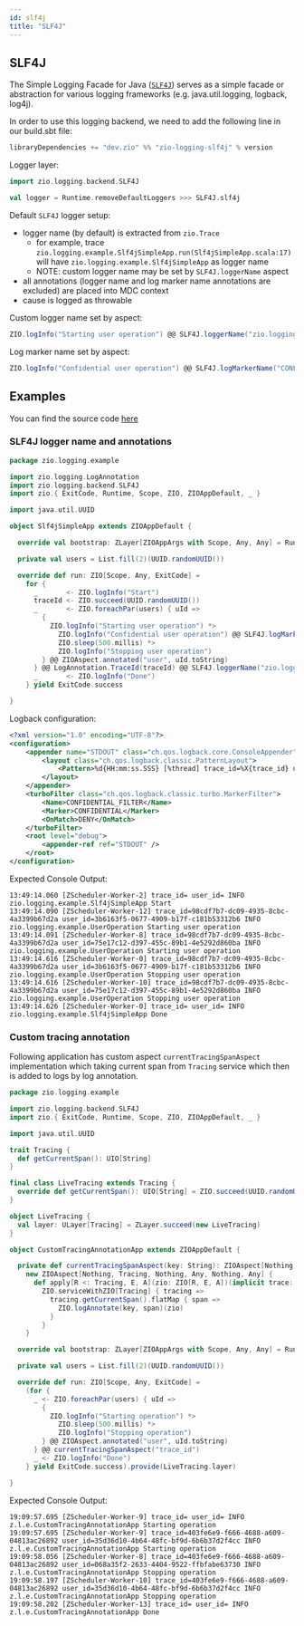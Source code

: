 ```yaml
---
id: slf4j
title: "SLF4J"
---
```


## SLF4J

The Simple Logging Facade for Java ([`SLF4J`](https://www.slf4j.org/)) serves as a simple facade or abstraction for various logging frameworks (e.g. java.util.logging, logback, log4j).

In order to use this logging backend, we need to add the following line in our build.sbt file:

```scala
libraryDependencies += "dev.zio" %% "zio-logging-slf4j" % version
```

Logger layer:

```scala
import zio.logging.backend.SLF4J

val logger = Runtime.removeDefaultLoggers >>> SLF4J.slf4j
```

Default `SLF4J` logger setup:
* logger name (by default)  is extracted from `zio.Trace`
    * for example, trace `zio.logging.example.Slf4jSimpleApp.run(Slf4jSimpleApp.scala:17)` will have `zio.logging.example.Slf4jSimpleApp` as logger name
    * NOTE: custom logger name may be set by `SLF4J.loggerName` aspect
* all annotations (logger name and log marker name annotations are excluded) are placed into MDC context
* cause is logged as throwable

Custom logger name set by aspect:

```scala
ZIO.logInfo("Starting user operation") @@ SLF4J.loggerName("zio.logging.example.UserOperation")
```

Log marker name set by aspect:

```scala
ZIO.logInfo("Confidential user operation") @@ SLF4J.logMarkerName("CONFIDENTIAL")
```


## Examples

You can find the source code [here](https://github.com/zio/zio-logging/tree/master/examples/src/main/scala/zio/logging/example)


### SLF4J logger name and annotations

```scala
package zio.logging.example

import zio.logging.LogAnnotation
import zio.logging.backend.SLF4J
import zio.{ ExitCode, Runtime, Scope, ZIO, ZIOAppDefault, _ }

import java.util.UUID

object Slf4jSimpleApp extends ZIOAppDefault {

  override val bootstrap: ZLayer[ZIOAppArgs with Scope, Any, Any] = Runtime.removeDefaultLoggers >>> SLF4J.slf4j

  private val users = List.fill(2)(UUID.randomUUID())

  override def run: ZIO[Scope, Any, ExitCode] =
    for {
      _       <- ZIO.logInfo("Start")
      traceId <- ZIO.succeed(UUID.randomUUID())
      _       <- ZIO.foreachPar(users) { uId =>
        {
          ZIO.logInfo("Starting user operation") *>
            ZIO.logInfo("Confidential user operation") @@ SLF4J.logMarkerName("CONFIDENTIAL") *>
            ZIO.sleep(500.millis) *>
            ZIO.logInfo("Stopping user operation")
        } @@ ZIOAspect.annotated("user", uId.toString)
      } @@ LogAnnotation.TraceId(traceId) @@ SLF4J.loggerName("zio.logging.example.UserOperation")
      _       <- ZIO.logInfo("Done")
    } yield ExitCode.success

}
```

Logback configuration:

```xml
<?xml version="1.0" encoding="UTF-8"?>
<configuration>
    <appender name="STDOUT" class="ch.qos.logback.core.ConsoleAppender">
        <layout class="ch.qos.logback.classic.PatternLayout">
            <Pattern>%d{HH:mm:ss.SSS} [%thread] trace_id=%X{trace_id} user_id=%X{user} %-5level %logger{36} %msg%n</Pattern>
        </layout>
    </appender>
    <turboFilter class="ch.qos.logback.classic.turbo.MarkerFilter">
        <Name>CONFIDENTIAL_FILTER</Name>
        <Marker>CONFIDENTIAL</Marker>
        <OnMatch>DENY</OnMatch>
    </turboFilter>
    <root level="debug">
        <appender-ref ref="STDOUT" />
    </root>
</configuration>
```

Expected Console Output:
```
13:49:14.060 [ZScheduler-Worker-2] trace_id= user_id= INFO  zio.logging.example.Slf4jSimpleApp Start
13:49:14.090 [ZScheduler-Worker-12] trace_id=98cdf7b7-dc09-4935-8cbc-4a3399b67d2a user_id=3b6163f5-0677-4909-b17f-c181b53312b6 INFO  zio.logging.example.UserOperation Starting user operation
13:49:14.091 [ZScheduler-Worker-8] trace_id=98cdf7b7-dc09-4935-8cbc-4a3399b67d2a user_id=75e17c12-d397-455c-89b1-4e5292d860ba INFO  zio.logging.example.UserOperation Starting user operation
13:49:14.616 [ZScheduler-Worker-0] trace_id=98cdf7b7-dc09-4935-8cbc-4a3399b67d2a user_id=3b6163f5-0677-4909-b17f-c181b53312b6 INFO  zio.logging.example.UserOperation Stopping user operation
13:49:14.616 [ZScheduler-Worker-10] trace_id=98cdf7b7-dc09-4935-8cbc-4a3399b67d2a user_id=75e17c12-d397-455c-89b1-4e5292d860ba INFO  zio.logging.example.UserOperation Stopping user operation
13:49:14.626 [ZScheduler-Worker-0] trace_id= user_id= INFO  zio.logging.example.Slf4jSimpleApp Done
```

### Custom tracing annotation

Following application has custom aspect `currentTracingSpanAspect` implementation which taking current span from `Tracing` service 
which then is added to logs by log annotation.

```scala
package zio.logging.example

import zio.logging.backend.SLF4J
import zio.{ ExitCode, Runtime, Scope, ZIO, ZIOAppDefault, _ }

import java.util.UUID

trait Tracing {
  def getCurrentSpan(): UIO[String]
}

final class LiveTracing extends Tracing {
  override def getCurrentSpan(): UIO[String] = ZIO.succeed(UUID.randomUUID().toString)
}

object LiveTracing {
  val layer: ULayer[Tracing] = ZLayer.succeed(new LiveTracing)
}

object CustomTracingAnnotationApp extends ZIOAppDefault {

  private def currentTracingSpanAspect(key: String): ZIOAspect[Nothing, Tracing, Nothing, Any, Nothing, Any] =
    new ZIOAspect[Nothing, Tracing, Nothing, Any, Nothing, Any] {
      def apply[R <: Tracing, E, A](zio: ZIO[R, E, A])(implicit trace: Trace): ZIO[R, E, A] =
        ZIO.serviceWithZIO[Tracing] { tracing =>
          tracing.getCurrentSpan().flatMap { span =>
            ZIO.logAnnotate(key, span)(zio)
          }
        }
    }

  override val bootstrap: ZLayer[ZIOAppArgs with Scope, Any, Any] = Runtime.removeDefaultLoggers >>> SLF4J.slf4j

  private val users = List.fill(2)(UUID.randomUUID())

  override def run: ZIO[Scope, Any, ExitCode] =
    (for {
      _ <- ZIO.foreachPar(users) { uId =>
        {
          ZIO.logInfo("Starting operation") *>
            ZIO.sleep(500.millis) *>
            ZIO.logInfo("Stopping operation")
        } @@ ZIOAspect.annotated("user", uId.toString)
      } @@ currentTracingSpanAspect("trace_id")
      _ <- ZIO.logInfo("Done")
    } yield ExitCode.success).provide(LiveTracing.layer)

}
```

Expected Console Output:
```
19:09:57.695 [ZScheduler-Worker-9] trace_id= user_id= INFO  z.l.e.CustomTracingAnnotationApp Starting operation
19:09:57.695 [ZScheduler-Worker-9] trace_id=403fe6e9-f666-4688-a609-04813ac26892 user_id=35d36d10-4b64-48fc-bf9d-6b6b37d2f4cc INFO  z.l.e.CustomTracingAnnotationApp Starting operation
19:09:58.056 [ZScheduler-Worker-8] trace_id=403fe6e9-f666-4688-a609-04813ac26892 user_id=068a35f2-2633-4404-9522-ffbfabe63730 INFO  z.l.e.CustomTracingAnnotationApp Stopping operation
19:09:58.197 [ZScheduler-Worker-10] trace_id=403fe6e9-f666-4688-a609-04813ac26892 user_id=35d36d10-4b64-48fc-bf9d-6b6b37d2f4cc INFO  z.l.e.CustomTracingAnnotationApp Stopping operation
19:09:58.202 [ZScheduler-Worker-13] trace_id= user_id= INFO  z.l.e.CustomTracingAnnotationApp Done
```
